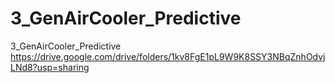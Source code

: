 # 3_GenAirCooler_Predictive
3_GenAirCooler_Predictive https://drive.google.com/drive/folders/1kv8FgE1pL9W9K8SSY3NBqZnhOdvjLNd8?usp=sharing

